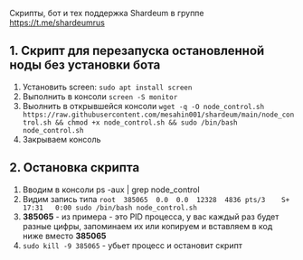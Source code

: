 
Скрипты, бот и тех поддержка Shardeum в группе https://t.me/shardeumrus 

## 1. Скрипт для перезапуска остановленной ноды без установки бота 

1. Установить screen: `sudo apt install screen`
2. Выполнить в консоли `screen -S monitor`
3. Выолнить в открывшейся консоли `wget -q -O node_control.sh https://raw.githubusercontent.com/mesahin001/shardeum/main/node_control.sh && chmod +x node_control.sh && sudo /bin/bash node_control.sh`
4. Закрываем консоль

## 2. Остановка скрипта
1. Вводим в консоли ps -aux | grep node_control
2. Видим запись типа `root  385065  0.0  0.0  12328  4836 pts/3    S+   17:31   0:00 sudo /bin/bash node_control.sh`
3. **385065** - из примера - это PID процесса, у вас каждый раз будет разные цифры, запоминаем их или копируем и вставляем в код ниже вместо **385065**
4. `sudo kill -9 385065` - убьет процесс и остановит скрипт
